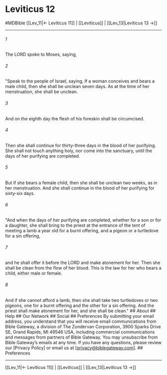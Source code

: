 # Leviticus 12
#MDBible
[[Lev_11|← Leviticus 11]] | [[Leviticus]] | [[Lev_13|Leviticus 13 →]]

***






###### 1 


The LORD spoke to Moses, saying, 





###### 2 


"Speak to the people of Israel, saying, If a woman conceives and bears a male child, then she shall be unclean seven days. As at the time of her menstruation, she shall be unclean. 





###### 3 


And on the eighth day the flesh of his foreskin shall be circumcised. 





###### 4 


Then she shall continue for thirty-three days in the blood of her purifying. She shall not touch anything holy, nor come into the sanctuary, until the days of her purifying are completed. 





###### 5 


But if she bears a female child, then she shall be unclean two weeks, as in her menstruation. And she shall continue in the blood of her purifying for sixty-six days. 





###### 6 


"And when the days of her purifying are completed, whether for a son or for a daughter, she shall bring to the priest at the entrance of the tent of meeting a lamb a year old for a burnt offering, and a pigeon or a turtledove for a sin offering, 





###### 7 


and he shall offer it before the LORD and make atonement for her. Then she shall be clean from the flow of her blood. This is the law for her who bears a child, either male or female. 





###### 8 


And if she cannot afford a lamb, then she shall take two turtledoves or two pigeons, one for a burnt offering and the other for a sin offering. And the priest shall make atonement for her, and she shall be clean." ## About ## Help ## Our Network ## Social ## Preferences By submitting your email address, you understand that you will receive email communications from Bible Gateway, a division of The Zondervan Corporation, 3900 Sparks Drive SE, Grand Rapids, MI 49546 USA, including commercial communications and messages from partners of Bible Gateway. You may unsubscribe from Bible Gateway&rsquo;s emails at any time. If you have any questions, please review our [Privacy Policy] or email us at [privacy@biblegateway.com]. ## Preferences

***

[[Lev_11|← Leviticus 11]] | [[Leviticus]] | [[Lev_13|Leviticus 13 →]]
